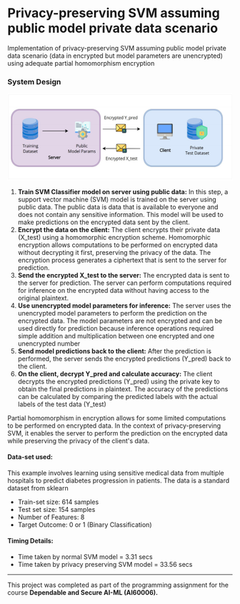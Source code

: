 # Privacy-preserving SVM assuming public model private data scenario

Implementation of privacy-preserving SVM assuming public model private data scenario (data in encrypted but model parameters are unencrypted) using adequate partial homomorphism encryption

### System Design

![System-Design](https://github.com/abhinav-bohra/Privacy-Preserving-ML/blob/main/system_design.png)

1. **Train SVM Classifier model on server using public data:** In this step, a support vector machine (SVM) model is trained on the server using public data. The public data is data that is available to everyone and does not contain any sensitive information. This model will be used to make predictions on the encrypted data sent by the client.
2. **Encrypt the data on the client:** The client encrypts their private data (X_test) using a homomorphic encryption scheme. Homomorphic encryption allows computations to be performed on encrypted data without decrypting it first, preserving the privacy of the data. The encryption process generates a ciphertext that is sent to the server for prediction.
3. **Send the encrypted X_test to the server:** The encrypted data is sent to the server for prediction. The server can perform computations required for inference on the encrypted data without having access to the original plaintext.
4. **Use unencrypted model parameters for inference:** The server uses the unencrypted model parameters to perform the prediction on the encrypted data. The model parameters are not encrypted and can be used directly for prediction because inference operations required simple addition and multiplication between one encrypted and one unencrypted number
5. **Send model predictions back to the client:** After the prediction is performed, the server sends the encrypted predictions (Y_pred) back to the client.
6. **On the client, decrypt Y_pred and calculate accuracy:** The client decrypts the encrypted predictions (Y_pred) using the private key to obtain the final predictions in plaintext. The accuracy of the predictions can be calculated by comparing the predicted labels with the actual labels of the test data (Y_test)

Partial homomorphism in encryption allows for some limited computations to be performed on encrypted data. In the context of privacy-preserving SVM, it enables the server to perform the prediction on the encrypted data while preserving the privacy of the client's data.

#### Data-set used:

This example involves learning using sensitive medical data from multiple hospitals to predict diabetes progression in patients. The data is a standard dataset from sklearn
- Train-set size: 614 samples
- Test set size: 154 samples
- Number of Features: 8
- Target Outcome: 0 or 1 (Binary Classification)

#### Timing Details:
- Time taken by normal SVM model = 3.31 secs
- Time taken by privacy preserving SVM model = 33.56 secs

------------

This project was completed as part of the programming assignment for the course **Dependable and Secure AI-ML (AI60006).**
